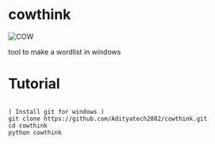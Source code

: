 # cowthink
![COW](https://i.imgur.com/0yRWEUg.jpeg)

tool to make a wordlist in windows

# Tutorial
<pre><code>
( Install git for windows )
git clone https://github.com/Adityatech2882/cowthink.git
cd cowthink
python cowthink
</code></pre>
